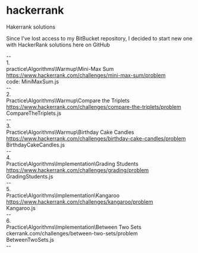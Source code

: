 # hackerrank
Hakerrank solutions


Since I've lost access to my BitBucket repository, I decided to start new one with HackerRank solutions here on GitHub

--<br/>
1.<br/>
practice\Algorithms\Warmup\Mini-Max Sum<br/>
https://www.hackerrank.com/challenges/mini-max-sum/problem<br/>
code: MiniMaxSum.js<br/>
--<br/>
2.<br/>
Practice\Algorithms\Warmup\Compare the Triplets<br/>
https://www.hackerrank.com/challenges/compare-the-triplets/problem<br/>
CompareTheTriplets.js<br/>
--<br/>
3.<br/>
Practice\Algorithms\Warmup\Birthday Cake Candles<br/>
https://www.hackerrank.com/challenges/birthday-cake-candles/problem<br/>
BirthdayCakeCandles.js<br/>
--<br/>
4.<br/>
Practice\Algorithms\Implementation\Grading Students<br/>
https://www.hackerrank.com/challenges/grading/problem<br/>
GradingStudents.js<br/>
--<br/>
5.<br/>
Practice\Algorithms\Implementation\Kangaroo<br/>
https://www.hackerrank.com/challenges/kangaroo/problem<br/>
Kangaroo.js<br/>
--<br/>
6.<br/>
Practice\Algorithms\Implementation\Between Two Sets<br/>
ckerrank.com/challenges/between-two-sets/problem<br/>
BetweenTwoSets.js<br/>
--<br/>
